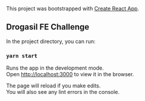 This project was bootstrapped with [Create React App](https://github.com/facebook/create-react-app).

## Drogasil FE Challenge

In the project directory, you can run:

### `yarn start`

Runs the app in the development mode.<br />
Open [http://localhost:3000](http://localhost:3000) to view it in the browser.

The page will reload if you make edits.<br />
You will also see any lint errors in the console.
